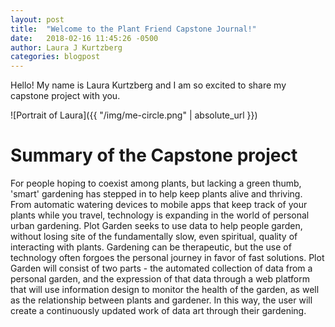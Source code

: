 ```yaml
---
layout: post
title:  "Welcome to the Plant Friend Capstone Journal!"
date:   2018-02-16 11:45:26 -0500
author: Laura J Kurtzberg
categories: blogpost
---
```


Hello! My name is Laura Kurtzberg and I am so excited to share my capstone project with you.

![Portrait of Laura]({{ "/img/me-circle.png" | absolute_url }})

Summary of the Capstone project
===============================

For people hoping to coexist among plants, but lacking a green thumb, 'smart' gardening has stepped in to help keep plants alive and thriving. From automatic watering devices to mobile apps that keep track of your plants while you travel, technology is expanding in the world of personal urban gardening. Plot Garden seeks to use data to help people garden, without losing site of the fundamentally slow, even spiritual, quality of interacting with plants. Gardening can be therapeutic, but the use of technology often forgoes the personal journey in favor of fast solutions. Plot Garden will consist of two parts - the automated collection of data from a personal garden, and the expression of that data through a web platform that will use information design to monitor the health of the garden, as well as the relationship between plants and gardener. In this way, the user will create a continuously updated work of data art through their gardening.
